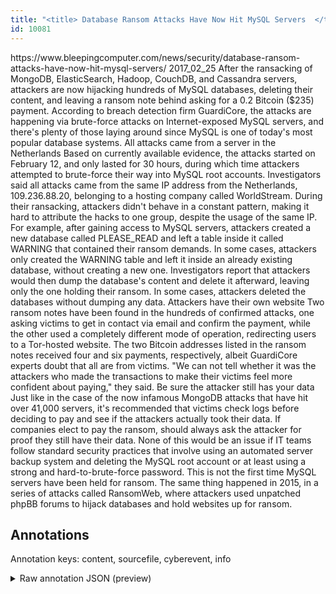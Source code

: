 ```yaml
---
title: "<title> Database Ransom Attacks Have Now Hit MySQL Servers  </title>"
id: 10081
---
```


<title> Database Ransom Attacks Have Now Hit MySQL Servers  </title>
<source> https://www.bleepingcomputer.com/news/security/database-ransom-attacks-have-now-hit-mysql-servers/ </source>
<date> 2017_02_25 </date>
<text>
After the ransacking of MongoDB, ElasticSearch, Hadoop, CouchDB, and Cassandra servers, attackers are now hijacking hundreds of MySQL databases, deleting their content, and leaving a ransom note behind asking for a 0.2 Bitcoin ($235) payment.
According to breach detection firm GuardiCore, the attacks are happening via brute-force attacks on Internet-exposed MySQL servers, and there's plenty of those laying around since MySQL is one of today's most popular database systems.
All attacks came from a server in the Netherlands
Based on currently available evidence, the attacks started on February 12, and only lasted for 30 hours, during which time attackers attempted to brute-force their way into MySQL root accounts.
Investigators said all attacks came from the same IP address from the Netherlands, 109.236.88.20, belonging to a hosting company called WorldStream.
During their ransacking, attackers didn't behave in a constant pattern, making it hard to attribute the hacks to one group, despite the usage of the same IP.
For example, after gaining access to MySQL servers, attackers created a new database called PLEASE_READ and left a table inside it called WARNING that contained their ransom demands. In some cases, attackers only created the WARNING table and left it inside an already existing database, without creating a new one.
Investigators report that attackers would then dump the database's content and delete it afterward, leaving only the one holding their ransom. In some cases, attackers deleted the databases without dumping any data.
Attackers have their own website
Two ransom notes have been found in the hundreds of confirmed attacks, one asking victims to get in contact via email and confirm the payment, while the other used a completely different mode of operation, redirecting users to a Tor-hosted website.
The two Bitcoin addresses listed in the ransom notes received four and six payments, respectively, albeit GuardiCore experts doubt that all are from victims.
"We can not tell whether it was the attackers who made the transactions to make their victims feel more confident about paying," they said.
Be sure the attacker still has your data
Just like in the case of the now infamous MongoDB attacks that have hit over 41,000 servers, it's recommended that victims check logs before deciding to pay and see if the attackers actually took their data.
If companies elect to pay the ransom, should always ask the attacker for proof they still have their data.
None of this would be an issue if IT teams follow standard security practices that involve using an automated server backup system and deleting the MySQL root account or at least using a strong and hard-to-brute-force password.
This is not the first time MySQL servers have been held for ransom. The same thing happened in 2015, in a series of attacks called RansomWeb, where attackers used unpatched phpBB forums to hijack databases and hold websites up for ransom.
</text>



## Annotations

Annotation keys: content, sourcefile, cyberevent, info

<details>
<summary>Raw annotation JSON (preview)</summary>

```json
{
  "content": "After the ransacking of MongoDB, ElasticSearch, Hadoop, CouchDB, and Cassandra servers, attackers are now hijacking hundreds of MySQL databases, deleting their content, and leaving a ransom note behind asking for a 0.2 Bitcoin ($235) payment. According to breach detection firm GuardiCore, the attacks are happening via brute-force attacks on Internet-exposed MySQL servers, and there's plenty of those laying around since MySQL is one of today's most popular database systems. All attacks came from a server in the Netherlands Based on currently available evidence, the attacks started on February 12, and only lasted for 30 hours, during which time attackers attempted to brute-force their way into MySQL root accounts. Investigators said all attacks came from the same IP address from the Netherlands, 109.236.88.20, belonging to a hosting company called WorldStream. During their ransacking, attackers didn't behave in a constant pattern, making it hard to attribute the hacks to one group, despite the usage of the same IP. For example, after gaining access to MySQL servers, attackers created a new database called PLEASE_READ and left a table inside it called WARNING that contained their ransom demands. In some cases, attackers only created the WARNING table and left it inside an already existing database, without creating a new one. Investigators report that attackers would then dump the database's content and delete it afterward, leaving only the one holding their ransom. In some cases, attackers deleted the databases without dumping any data. Attackers have their own website Two ransom notes have been found in the hundreds of confirmed attacks, one asking victims to get in contact via email and confirm the payment, while the other used a completely different mode of operation, redirecting users to a Tor-hosted website. The two Bitcoin addresses listed in the ransom notes received four and six payments, respectively, albeit GuardiCore experts doubt that all are from victims. \"We can not tell whether it was the attackers who made the transactions to make their victims feel more confident about paying,\" they said. Be sure the attacker still has your data Just like in the case of the now infamous MongoDB attacks that have hit over 41,000 servers, it's recommended that victims check logs before deciding to pay and see if the attackers actually took their data. If companies elect to pay the ransom, should always ask the attacker for proof they still have their data. None of this would be an issue if IT teams follow standard security practices that involve using an automated server backup system and deleting the MySQL root account or at least using a strong and hard-to-brute-force password. This is not the first time MySQL servers have been held for ransom. The same thing happened in 2015, in a series of attacks called RansomWeb, where attackers used unpatched phpBB forums to hijack databases and hold websites up for ransom.",
  "sourcefile": "10081.txt",
  "cyberevent": {
    "hopper": [
      {
        "index": 0,
        "relation": "Same",
        "events": [
          {
            "index": "E12",
            "type": "Attack",
            "realis": "Other",
            "nugget": {
              "startOffset": 2335,
              "index": "T41",
              "endOffset": 2338,
              "text": "pay"
            },
            "argument": [
              {
                "index": "T42",
                "text": "victims",
                "endOffset": 2304,
                "role": {
                  "type": "Victim"
                },
                "startOffset": 2297,
                "type": "Person"
              },
              {
                "index": "T40",
                "text": "attackers",
                "endOffset": 2363,
                "role": {
                  "type": "Attacker"
                },
                "startOffset": 2354,
                "type": "Person"
              },
           
```
</details>
